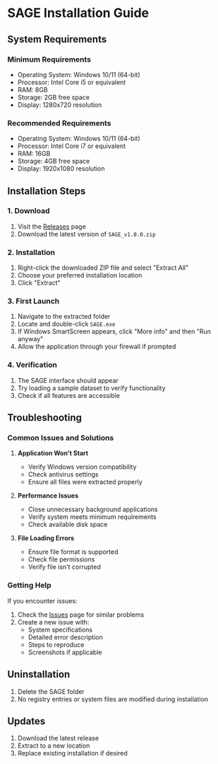 # SAGE Installation Guide

## System Requirements

### Minimum Requirements
- Operating System: Windows 10/11 (64-bit)
- Processor: Intel Core i5 or equivalent
- RAM: 8GB
- Storage: 2GB free space
- Display: 1280x720 resolution

### Recommended Requirements
- Operating System: Windows 10/11 (64-bit)
- Processor: Intel Core i7 or equivalent
- RAM: 16GB
- Storage: 4GB free space
- Display: 1920x1080 resolution

## Installation Steps

### 1. Download
1. Visit the [Releases](https://github.com/yourusername/sage/releases) page
2. Download the latest version of `SAGE_v1.0.0.zip`

### 2. Installation
1. Right-click the downloaded ZIP file and select "Extract All"
2. Choose your preferred installation location
3. Click "Extract"

### 3. First Launch
1. Navigate to the extracted folder
2. Locate and double-click `SAGE.exe`
3. If Windows SmartScreen appears, click "More info" and then "Run anyway"
4. Allow the application through your firewall if prompted

### 4. Verification
1. The SAGE interface should appear
2. Try loading a sample dataset to verify functionality
3. Check if all features are accessible

## Troubleshooting

### Common Issues and Solutions

1. **Application Won't Start**
   - Verify Windows version compatibility
   - Check antivirus settings
   - Ensure all files were extracted properly

2. **Performance Issues**
   - Close unnecessary background applications
   - Verify system meets minimum requirements
   - Check available disk space

3. **File Loading Errors**
   - Ensure file format is supported
   - Check file permissions
   - Verify file isn't corrupted

### Getting Help

If you encounter issues:
1. Check the [Issues](https://github.com/yourusername/sage/issues) page for similar problems
2. Create a new issue with:
   - System specifications
   - Detailed error description
   - Steps to reproduce
   - Screenshots if applicable

## Uninstallation

1. Delete the SAGE folder
2. No registry entries or system files are modified during installation

## Updates

1. Download the latest release
2. Extract to a new location
3. Replace existing installation if desired